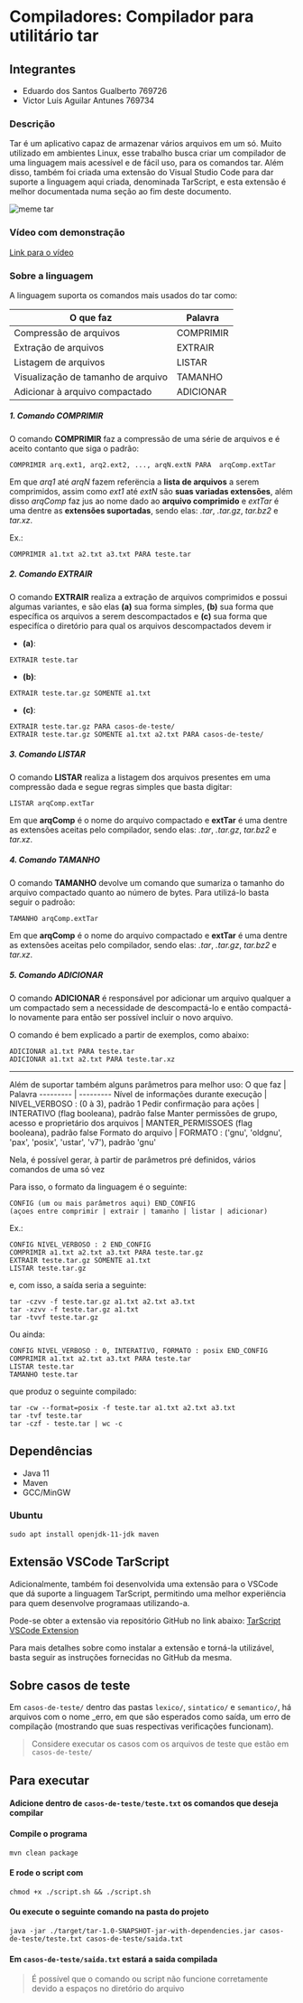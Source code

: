 # Compiladores: Compilador para utilitário tar

## Integrantes ##

- Eduardo dos Santos Gualberto 769726
- Victor Luís Aguilar Antunes 769734

### Descrição
Tar é um aplicativo capaz de armazenar vários arquivos em um só. Muito utilizado em ambientes Linux, esse trabalho busca criar um compilador de uma linguagem mais acessível e de fácil uso, para os comandos tar. Além disso, também foi criada uma extensão do Visual Studio Code para dar suporte a linguagem aqui criada, denominada TarScript, e esta extensão é melhor documentada numa seção ao fim deste documento.

![meme tar](https://imgs.xkcd.com/comics/tar.png)

### Vídeo com demonstração

[Link para o vídeo](https://youtu.be/LyDT4SWcjmw)

### Sobre a linguagem
A linguagem suporta os comandos mais usados do tar como:

O que faz | Palavra
--------- | ---------
Compressão de arquivos | COMPRIMIR
Extração de arquivos | EXTRAIR
Listagem de arquivos | LISTAR
Visualização de tamanho de arquivo | TAMANHO
Adicionar à arquivo compactado | ADICIONAR

##### 1. Comando COMPRIMIR
O comando **COMPRIMIR** faz a compressão de uma série de arquivos e é aceito contanto que siga o padrão: 
```
COMPRIMIR arq.ext1, arq2.ext2, ..., arqN.extN PARA  arqComp.extTar
```
Em que *arq1* até *arqN* fazem referëncia a **lista de arquivos** a serem comprimidos, assim como *ext1* até *extN* são **suas variadas extensões**, além disso *arqComp* faz jus ao nome dado ao **arquivo comprimido** e *extTar* é uma dentre as **extensões suportadas**, sendo elas: *.tar*, *.tar.gz*, *tar.bz2* e *tar.xz*.

Ex.:
```
COMPRIMIR a1.txt a2.txt a3.txt PARA teste.tar
```

##### 2. Comando EXTRAIR
O comando **EXTRAIR** realiza a extração de arquivos comprimidos e possui algumas variantes, e são elas **(a)** sua forma simples, **(b)** sua forma que específica os arquivos a serem descompactados e **(c)** sua forma que especifíca o diretório para qual os arquivos descompactados devem ir
- **(a)**:
```
EXTRAIR teste.tar
```

- **(b)**:
```
EXTRAIR teste.tar.gz SOMENTE a1.txt
```

- **(c)**:
```
EXTRAIR teste.tar.gz PARA casos-de-teste/
EXTRAIR teste.tar.gz SOMENTE a1.txt a2.txt PARA casos-de-teste/
```

##### 3. Comando LISTAR
O comando **LISTAR** realiza a listagem dos arquivos presentes em uma compressão dada e segue regras simples que basta digitar: 
```
LISTAR arqComp.extTar
```
Em que **arqComp** é o nome do arquivo compactado e **extTar** é uma dentre as extensões aceitas pelo compilador, sendo elas: *.tar*, *.tar.gz*, *tar.bz2* e *tar.xz*.

##### 4. Comando TAMANHO
O comando **TAMANHO** devolve um comando que sumariza o tamanho do arquivo compactado quanto ao número de bytes. Para utilizá-lo basta seguir o padroão:
```
TAMANHO arqComp.extTar
```
Em que **arqComp** é o nome do arquivo compactado e **extTar** é uma dentre as extensões aceitas pelo compilador, sendo elas: *.tar*, *.tar.gz*, *tar.bz2* e *tar.xz*.

##### 5. Comando ADICIONAR
O comando **ADICIONAR** é responsável por adicionar um arquivo qualquer a um compactado sem a necessidade de descompactá-lo e então compactá-lo novamente para então ser possível incluir o novo arquivo. 

O comando é bem explicado a partir de exemplos, como abaixo:
```
ADICIONAR a1.txt PARA teste.tar
ADICIONAR a1.txt a2.txt PARA teste.tar.xz
```

------------


Além de suportar também alguns parâmetros para melhor uso:
O que faz | Palavra
--------- | ---------
Nível de informações durante execução | NIVEL_VERBOSO : (0 à 3), padrão 1
Pedir confirmação para ações | INTERATIVO (flag booleana), padrão false
Manter permissões de grupo, acesso e proprietário dos arquivos | MANTER_PERMISSOES (flag booleana), padrão false
Formato do arquivo | FORMATO : ('gnu', 'oldgnu', 'pax', 'posix', 'ustar', 'v7'), padrão 'gnu'

Nela, é possível gerar, à partir de parâmetros pré definidos, vários comandos de uma só vez

Para isso, o formato da linguagem é o seguinte:
```
CONFIG (um ou mais parâmetros aqui) END_CONFIG
(açoes entre comprimir | extrair | tamanho | listar | adicionar)
```

Ex.:
```
CONFIG NIVEL_VERBOSO : 2 END_CONFIG
COMPRIMIR a1.txt a2.txt a3.txt PARA teste.tar.gz
EXTRAIR teste.tar.gz SOMENTE a1.txt
LISTAR teste.tar.gz
```

e, com isso, a saída seria a seguinte:
```
tar -czvv -f teste.tar.gz a1.txt a2.txt a3.txt
tar -xzvv -f teste.tar.gz a1.txt
tar -tvvf teste.tar.gz
```
Ou ainda:
```
CONFIG NIVEL_VERBOSO : 0, INTERATIVO, FORMATO : posix END_CONFIG
COMPRIMIR a1.txt a2.txt a3.txt PARA teste.tar
LISTAR teste.tar
TAMANHO teste.tar
```

que produz o seguinte compilado:
```
tar -cw --format=posix -f teste.tar a1.txt a2.txt a3.txt
tar -tvf teste.tar
tar -czf - teste.tar | wc -c
```

## Dependências
- Java 11
- Maven
- GCC/MinGW
### Ubuntu
```
sudo apt install openjdk-11-jdk maven
```

## Extensão VSCode TarScript
Adicionalmente, também foi desenvolvida uma extensão para o VSCode que dá suporte a linguagem TarScript, permitindo uma melhor experiëncia para quem desenvolve programaas utilizando-a. 

Pode-se obter a extensão via repositório GitHub no link abaixo:
[TarScript VSCode Extension](https://github.com/eduardo-gualberto/TarScriptVSCE)

Para mais detalhes sobre como instalar a extensão e torná-la utilizável, basta seguir as instruções fornecidas no GitHub da mesma.

## Sobre casos de teste
Em ```casos-de-teste/``` dentro das pastas ```lexico/```, ```sintatico/``` e ```semantico/```, há arquivos com o nome _erro, em que são esperados como saída, um erro de compilação (mostrando que suas respectivas verificações funcionam).
> Considere executar os casos com os arquivos de teste que estão em ```casos-de-teste/```

## Para executar
#### Adicione dentro de ```casos-de-teste/teste.txt``` os comandos que deseja compilar
#### Compile o programa
```
mvn clean package
```

#### E rode o script com 
```
chmod +x ./script.sh && ./script.sh
```

#### Ou execute o seguinte comando na pasta do projeto
```
java -jar ./target/tar-1.0-SNAPSHOT-jar-with-dependencies.jar casos-de-teste/teste.txt casos-de-teste/saida.txt
```
#### Em ```casos-de-teste/saida.txt``` estará a saida compilada

> É possível que o comando ou script não funcione corretamente devido a espaços no diretório do arquivo
